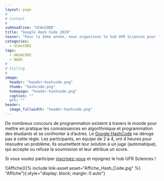 ```yaml
---
layout: page
#
# Content
#
subheadline: "UCAnCODE"
title: "Google Hash Code 2019"
teaser: "Pour la 2ème année, nous organisons le hub UFR Sciences pour le Google HashCode."
categories:
  - UCAnCODE
tags:
  - HASHCODE
  - NEWS
#
# Styling
#
image:
  header: "header-hashcode.png"
  thumb: "hashcode.png"
  homepage: "header-hashcode.png"
  caption: ""
  url: ""
header:
  image_fullwidth: "header-hashcode.png"
---
```


De nombreux concours de programmation existent à travers le monde pour mettre en pratique les connaissances en algorithmique et programmation des étudiants et se confronter à d’autres.
Le [Google HashCode](https://hashcode.withgoogle.com) ne déroge pas à cette règle.
Les participants, en équipe de 2 à 4, ont 4 heures pour résoudre un problème.
Ils soumettent leur solution à un juge (automatique), qui accepte ou refuse la soumission et leur attribue un score.

Si vous voulez participer [inscrivez-vous](https://codingcompetitions.withgoogle.com/hashcode/register) et rejoignez le hub UFR Sciences !

![Affiche]({% include link-asset asset="Affiche_Hash_Code.jpg" %} "Affiche"){:style="display: block; margin: 0 auto"}


